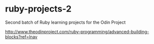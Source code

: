 # ruby-projects-2
Second batch of Ruby learning projects for the Odin Project

http://www.theodinproject.com/ruby-programming/advanced-building-blocks?ref=lnav
